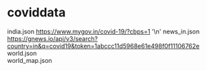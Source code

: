 # coviddata
india.json	https://www.mygov.in/covid-19/?cbps=1 '\n'
news_in.json	 https://gnews.io/api/v3/search?country=in&q=covid19&token=1abccc11d5968e61e498f0f11106762e
world.json	
world_map.json
